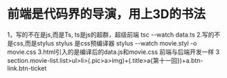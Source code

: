 # 前端是代码界的导演，用上3D的书法
1，写的不在是js,而是Ts,
  ts是js的超群，超级前端
  tsc --watch data.ts
2.写的不是css,而是stylus
stylus 是css预编译器
stylus --watch movie.styl -o movie.css
3.html引入的是编译后的data.js和movie.css
  前端与后端开发一样
3 section.movie-list.list>ul>li>(.pic>a>img)+(.title>a{第十一回})+a.btn-link.btn-ticket